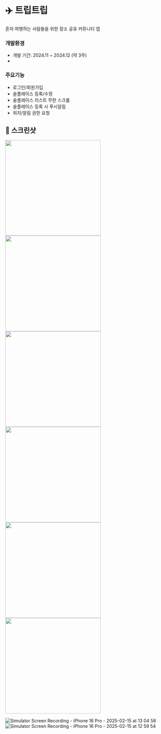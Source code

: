 # ✈️ 트립트립
혼자 여행하는 사람들을 위한 장소 공유 커뮤니티 앱

### 개발환경
- 개발 기간: 2024.11 ~ 2024.12 (약 3주)
- 

### 주요기능
- 로그인/회원가입
- 솔플레이스 등록/수정
- 솔플레이스 리스트 무한 스크롤
- 솔플레이스 등록 시 푸시알림
- 위치/알림 권한 요청

## 📸 스크린샷

<img style="width:300px;" src="https://github.com/user-attachments/assets/1b225f64-6ec3-4624-a9ff-9d8d8e8d7838" />
<img style="width:300px;" src="https://github.com/user-attachments/assets/22ba401e-1f35-4f26-8582-49490cca4ad2" />
<img style="width:300px;" src="https://github.com/user-attachments/assets/6174aa61-bc0b-4fc4-bcfd-20340f24f001" />
<img style="width:300px;" src="https://github.com/user-attachments/assets/21e25520-12bf-48d1-8762-7fd8ce6532eb" />
<img style="width:300px;" src="https://github.com/user-attachments/assets/6f0726a6-8a7d-43c7-a528-f2b0bc52e0bf" />
<img style="width:300px;" src="https://github.com/user-attachments/assets/885d4dab-764f-4d8e-bc2f-a5be5917646b" />


![Simulator Screen Recording - iPhone 16 Pro - 2025-02-15 at 13 04 58](https://github.com/user-attachments/assets/66b6343c-1a95-47f5-9e95-4b228236c3e0)
![Simulator Screen Recording - iPhone 16 Pro - 2025-02-15 at 12 59 54](https://github.com/user-attachments/assets/261f87d2-be3c-4e31-9f0f-c4ba9e8d0e5b)

